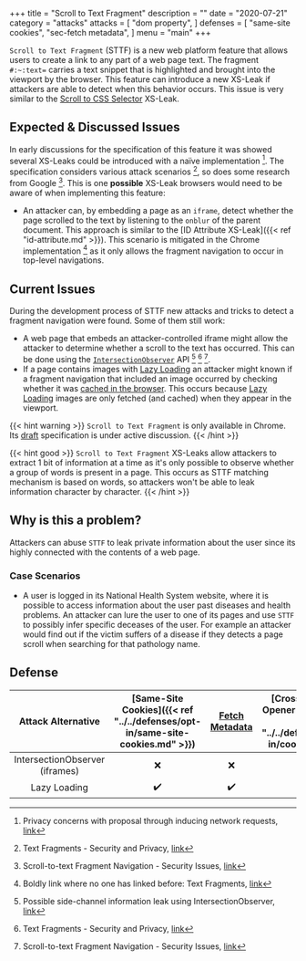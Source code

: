 +++
title = "Scroll to Text Fragment"
description = ""
date = "2020-07-21"
category = "attacks"
attacks = [
    "dom property",
]
defenses = [
    "same-site cookies",
    "sec-fetch metadata",
]
menu = "main"
+++

`Scroll to Text Fragment` (STTF) is a new web platform feature that allows users to create a link to any part of a web page text. The fragment `#:~:text=` carries a text snippet that is highlighted and brought into the viewport by the browser. This feature can introduce a new XS-Leak if attackers are able to detect when this behavior occurs. This issue is very similar to the [Scroll to CSS Selector](https://TODO) XS-Leak.

## Expected & Discussed Issues

In early discussions for the specification of this feature it was showed several XS-Leaks could be introduced with a naïve implementation [^1]. The specification considers various attack scenarios [^3], so does some research from Google [^4]. This is one **possible** XS-Leak browsers would need to be aware of when implementing this feature:

- An attacker can, by embedding a page as an `iframe`, detect whether the page scrolled to the text by listening to the `onblur` of the parent document. This approach is similar to the [ID Attribute XS-Leak]({{< ref "id-attribute.md" >}}). This scenario is mitigated in the Chrome implementation [^5] as it only allows the fragment navigation to occur in top-level navigations.

## Current Issues

During the development process of STTF new attacks and tricks to detect a fragment navigation were found. Some of them still work:

- A web page that embeds an attacker-controlled iframe might allow the attacker to determine whether a scroll to the text has occurred. This can be done using the [`IntersectionObserver`](https://developer.mozilla.org/en-US/docs/Web/API/Intersection_Observer_API) API [^2] [^3] [^4].
- If a page contains images with [Lazy Loading](https://web.dev/native-lazy-loading/) an attacker might known if a fragment navigation that included an image occurred by checking whether it was [cached in the browser](https://TODO). This occurs because [Lazy Loading](https://web.dev/native-lazy-loading/) images are only fetched (and cached) when they appear in the viewport.

{{< hint warning >}}
`Scroll to Text Fragment` is only available in Chrome. Its [draft](https://wicg.github.io/scroll-to-text-fragment/) specification is under active discussion.
{{< /hint >}}

{{< hint good >}}
`Scroll to Text Fragment` XS-Leaks allow attackers to extract 1 bit of information at a time as it's only possible to observe whether a group of words is present in a page. This occurs as STTF matching mechanism is based on words, so attackers won't be able to leak information character by character.
{{< /hint >}}

## Why is this a problem?

Attackers can abuse `STTF` to leak private information about the user since its highly connected with the contents of a web page.

### Case Scenarios

- A user is logged in its National Health System website, where it is possible to access information about the user past diseases and health problems. An attacker can lure the user to one of its pages and use `STTF` to possibly infer specific deceases of the user. For example an attacker would find out if the victim suffers of a disease if they detects a page scroll when searching for that pathology name.


## Defense

| Attack Alternative  | [Same-Site Cookies]({{< ref "../../defenses/opt-in/same-site-cookies.md" >}})  | [Fetch Metadata](https://TODO)  | [Cross-Origin-Opener-Policy]({{< ref "../../defenses/opt-in/coop.md" >}})  |  [Framing Protections]({{< ref "../../defenses/opt-in/xfo.md" >}}) |
|:-------------------:|:------------------:|:---------------:|:-----:|:--------------------:|
| IntersectionObserver (iframes)|         ❌         |      ❌         |  ❌   |          ❌         |
| Lazy Loading        |         ✔️         |      ✔️         |  ❌   |          ❌         |

[^1]: Privacy concerns with proposal through inducing network requests, [link](https://github.com/WICG/scroll-to-text-fragment/issues/76)
[^2]: Possible side-channel information leak using IntersectionObserver, [link](https://github.com/WICG/scroll-to-text-fragment/issues/79)
[^3]: Text Fragments - Security and Privacy, [link](https://wicg.github.io/scroll-to-text-fragment/#security-and-privacy)
[^4]: Scroll-to-text Fragment Navigation - Security Issues, [link](https://docs.google.com/document/d/1YHcl1-vE_ZnZ0kL2almeikAj2gkwCq8_5xwIae7PVik/edit#)
[^5]: Boldly link where no one has linked before: Text Fragments, [link](https://web.dev/text-fragments/#privacy)
